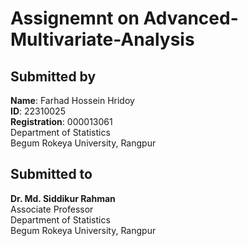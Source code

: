 # Assignemnt on Advanced-Multivariate-Analysis


## Submitted by
**Name**: Farhad Hossein Hridoy<br>
**ID**: 22310025 <br>
**Registration**: 000013061 <br>
Department of Statistics<br>
Begum Rokeya University, Rangpur<br>

## Submitted to
**Dr. Md. Siddikur Rahman** <br>
Associate Professor<br>
Department of Statistics<br>
Begum Rokeya University, Rangpur<br>


